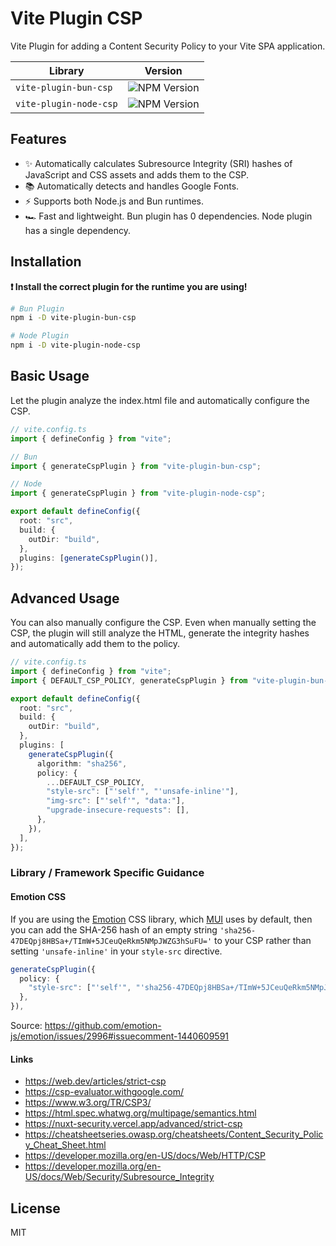 # Vite Plugin CSP

Vite Plugin for adding a Content Security Policy to your Vite SPA application.

| Library                | Version                                                           |
| ---------------------- | ----------------------------------------------------------------- |
| `vite-plugin-bun-csp`  | ![NPM Version](https://img.shields.io/npm/v/vite-plugin-bun-csp)  |
| `vite-plugin-node-csp` | ![NPM Version](https://img.shields.io/npm/v/vite-plugin-node-csp) |

## Features

- ✨ Automatically calculates Subresource Integrity (SRI) hashes of JavaScript and CSS assets and adds them to the CSP.
- 📚 Automatically detects and handles Google Fonts.
- ⚡ Supports both Node.js and Bun runtimes.
- 🏎 Fast and lightweight. Bun plugin has 0 dependencies. Node plugin has a single dependency.

## Installation

**❗ Install the correct plugin for the runtime you are using!**

```bash
# Bun Plugin
npm i -D vite-plugin-bun-csp

# Node Plugin
npm i -D vite-plugin-node-csp
```

## Basic Usage

Let the plugin analyze the index.html file and automatically configure the CSP.

```ts
// vite.config.ts
import { defineConfig } from "vite";

// Bun
import { generateCspPlugin } from "vite-plugin-bun-csp";

// Node
import { generateCspPlugin } from "vite-plugin-node-csp";

export default defineConfig({
  root: "src",
  build: {
    outDir: "build",
  },
  plugins: [generateCspPlugin()],
});
```

## Advanced Usage

You can also manually configure the CSP. Even when manually setting the CSP, the plugin will still analyze the HTML, generate the integrity hashes and automatically add them to the policy.

```ts
// vite.config.ts
import { defineConfig } from "vite";
import { DEFAULT_CSP_POLICY, generateCspPlugin } from "vite-plugin-bun-csp";

export default defineConfig({
  root: "src",
  build: {
    outDir: "build",
  },
  plugins: [
    generateCspPlugin({
      algorithm: "sha256",
      policy: {
        ...DEFAULT_CSP_POLICY,
        "style-src": ["'self'", "'unsafe-inline'"],
        "img-src": ["'self'", "data:"],
        "upgrade-insecure-requests": [],
      },
    }),
  ],
});
```

### Library / Framework Specific Guidance

#### Emotion CSS

If you are using the [Emotion](https://emotion.sh/) CSS library, which [MUI](https://mui.com/) uses by default, then you can add the SHA-256 hash of an empty string `'sha256-47DEQpj8HBSa+/TImW+5JCeuQeRkm5NMpJWZG3hSuFU='` to your CSP rather than setting `'unsafe-inline'` in your `style-src` directive.

```ts
generateCspPlugin({
  policy: {
    "style-src": ["'self'", "'sha256-47DEQpj8HBSa+/TImW+5JCeuQeRkm5NMpJWZG3hSuFU='"],
  },
}),
```

Source: https://github.com/emotion-js/emotion/issues/2996#issuecomment-1440609591

#### Links

- https://web.dev/articles/strict-csp
- https://csp-evaluator.withgoogle.com/
- https://www.w3.org/TR/CSP3/
- https://html.spec.whatwg.org/multipage/semantics.html
- https://nuxt-security.vercel.app/advanced/strict-csp
- https://cheatsheetseries.owasp.org/cheatsheets/Content_Security_Policy_Cheat_Sheet.html
- https://developer.mozilla.org/en-US/docs/Web/HTTP/CSP
- https://developer.mozilla.org/en-US/docs/Web/Security/Subresource_Integrity

## License

MIT
